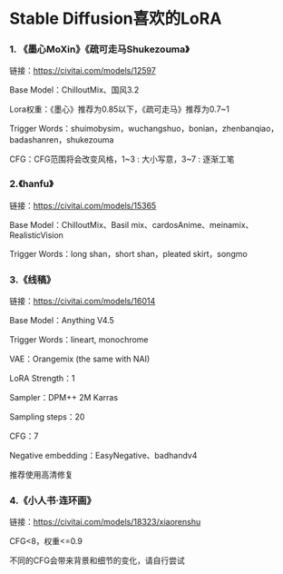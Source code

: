 # Stable Diffusion喜欢的LoRA

### 1. 《墨心MoXin》《疏可走马Shukezouma》

链接：https://civitai.com/models/12597

Base Model：ChilloutMix、国风3.2

Lora权重：《墨心》推荐为0.85以下，《疏可走马》推荐为0.7~1

Trigger Words：shuimobysim，wuchangshuo，bonian，zhenbanqiao，badashanren，shukezouma

CFG：CFG范围将会改变风格，1~3 : 大小写意，3~7 : 逐渐工笔



### 2.《hanfu》

链接：https://civitai.com/models/15365

Base Model：ChilloutMix、Basil mix、cardosAnime、meinamix、RealisticVision

Trigger Words：long shan，short shan，pleated skirt，songmo



### 3.《线稿》

链接：https://civitai.com/models/16014

Base Model：Anything V4.5

Trigger Words：lineart, monochrome

VAE：Orangemix (the same with NAI)

LoRA Strength：1

Sampler：DPM++ 2M Karras

Sampling steps：20

CFG：7

Negative embedding：EasyNegative、badhandv4

推荐使用高清修复



### 4.《小人书·连环画》

链接：https://civitai.com/models/18323/xiaorenshu

CFG<8，权重<=0.9

不同的CFG会带来背景和细节的变化，请自行尝试
